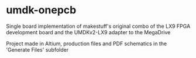 # umdk-onepcb
 Single board implementation of makestuff's original combo of the LX9 FPGA development board and the UMDKv2-LX9 adapter to the MegaDrive

Project made in Altium, production files and PDF schematics in the 'Generate Files' subfolder
